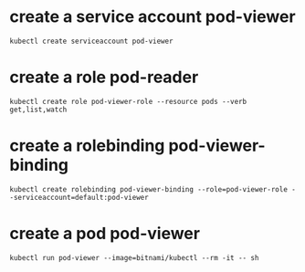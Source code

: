 # create a service account pod-viewer
`kubectl create serviceaccount pod-viewer`

# create a role pod-reader
`kubectl create role pod-viewer-role --resource pods --verb get,list,watch`

# create a rolebinding pod-viewer-binding
`kubectl create rolebinding pod-viewer-binding --role=pod-viewer-role --serviceaccount=default:pod-viewer`

# create a pod pod-viewer
`kubectl run pod-viewer --image=bitnami/kubectl --rm -it -- sh`

